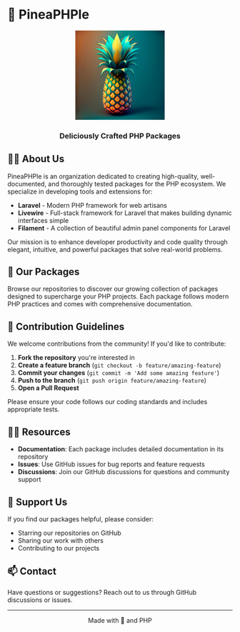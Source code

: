 # 🍍 PineaPHPle

<div align="center">
  <img src="https://raw.githubusercontent.com/PineaPHPle/.github/main/profile/logo.jpg" alt="PineaPHPle Logo" width="200" height="200" onerror="this.style.display='none'">
  <h3>Deliciously Crafted PHP Packages</h3>
</div>

## 🙋‍♀️ About Us

PineaPHPle is an organization dedicated to creating high-quality, well-documented, and thoroughly tested packages for the PHP ecosystem. We specialize in developing tools and extensions for:

- **Laravel** - Modern PHP framework for web artisans
- **Livewire** - Full-stack framework for Laravel that makes building dynamic interfaces simple
- **Filament** - A collection of beautiful admin panel components for Laravel

Our mission is to enhance developer productivity and code quality through elegant, intuitive, and powerful packages that solve real-world problems.

## 🚀 Our Packages

Browse our repositories to discover our growing collection of packages designed to supercharge your PHP projects. Each package follows modern PHP practices and comes with comprehensive documentation.

## 🌈 Contribution Guidelines

We welcome contributions from the community! If you'd like to contribute:

1. **Fork the repository** you're interested in
2. **Create a feature branch** (`git checkout -b feature/amazing-feature`)
3. **Commit your changes** (`git commit -m 'Add some amazing feature'`)
4. **Push to the branch** (`git push origin feature/amazing-feature`)
5. **Open a Pull Request**

Please ensure your code follows our coding standards and includes appropriate tests.

## 👩‍💻 Resources

- **Documentation**: Each package includes detailed documentation in its repository
- **Issues**: Use GitHub issues for bug reports and feature requests
- **Discussions**: Join our GitHub discussions for questions and community support

## 💖 Support Us

If you find our packages helpful, please consider:

- Starring our repositories on GitHub
- Sharing our work with others
- Contributing to our projects

## 📫 Contact

Have questions or suggestions? Reach out to us through GitHub discussions or issues.

---

<div align="center">
  <p>Made with 🍍 and PHP</p>
</div>
